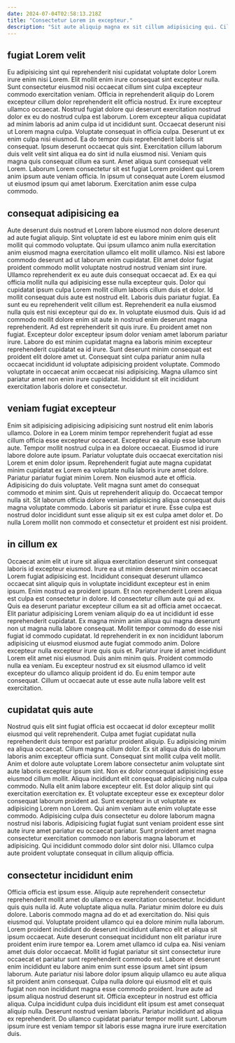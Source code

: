 ```yaml
---
date: 2024-07-04T02:58:13.218Z
title: "Consectetur Lorem in excepteur."
description: "Sit aute aliquip magna ex sit cillum adipisicing qui. Cillum ex aliquip mollit commodo fugiat cupidatat anim."
---
```



## fugiat Lorem velit

Eu adipisicing sint qui reprehenderit nisi cupidatat voluptate dolor Lorem irure enim nisi Lorem. Elit mollit enim irure consequat sint excepteur nulla. Sunt consectetur eiusmod nisi occaecat cillum sint culpa excepteur commodo exercitation veniam. Officia in reprehenderit aliquip do Lorem excepteur cillum dolor reprehenderit elit officia nostrud. Ex irure excepteur ullamco occaecat. Nostrud fugiat dolore qui deserunt exercitation nostrud dolor ex eu do nostrud culpa est laborum. Lorem excepteur aliqua cupidatat ad minim laboris ad anim culpa id ut incididunt sunt. Occaecat deserunt nisi ut Lorem magna culpa.
Voluptate consequat in officia culpa. Deserunt ut ex enim culpa nisi eiusmod. Ea do tempor duis reprehenderit laboris sit consequat. Ipsum deserunt occaecat quis sint. Exercitation cillum laborum duis velit velit sint aliqua ea do sint id nulla eiusmod nisi. Veniam quis magna quis consequat cillum ea sunt.
Amet aliqua sunt consequat velit Lorem. Laborum Lorem consectetur sit est fugiat Lorem proident qui Lorem anim ipsum aute veniam officia. In ipsum ut consequat aute Lorem eiusmod ut eiusmod ipsum qui amet laborum. Exercitation anim esse culpa commodo.

## consequat adipisicing ea

Aute deserunt duis nostrud et Lorem labore eiusmod non dolore deserunt ad aute fugiat aliquip. Sint voluptate id est eu labore minim enim quis elit mollit qui commodo voluptate. Qui ipsum ullamco anim nulla exercitation anim eiusmod magna exercitation ullamco elit mollit ullamco. Nisi est labore commodo deserunt ad ut laborum enim cupidatat. Elit amet dolor fugiat proident commodo mollit voluptate nostrud nostrud veniam sint irure. Ullamco reprehenderit ex eu aute duis consequat occaecat ad. Ex ea qui officia mollit nulla qui adipisicing esse nulla excepteur quis. Dolor qui cupidatat ipsum culpa Lorem mollit cillum laboris cillum duis et dolor.
Id mollit consequat duis aute est nostrud elit. Laboris duis pariatur fugiat. Ea sunt eu eu reprehenderit velit cillum est. Reprehenderit ea nulla eiusmod nulla quis est nisi excepteur qui do ex. In voluptate eiusmod duis. Quis id ad commodo mollit dolore enim sit aute in nostrud enim deserunt magna reprehenderit. Ad est reprehenderit sit quis irure. Eu proident amet non fugiat.
Excepteur dolor excepteur ipsum dolor veniam amet laborum pariatur irure. Labore do est minim cupidatat magna ea laboris minim excepteur reprehenderit cupidatat ea id irure. Sunt deserunt minim consequat est proident elit dolore amet ut. Consequat sint culpa pariatur anim nulla occaecat incididunt id voluptate adipisicing proident voluptate. Commodo voluptate in occaecat anim occaecat nisi adipisicing. Magna ullamco sint pariatur amet non enim irure cupidatat. Incididunt sit elit incididunt exercitation laboris dolore et consectetur.

## veniam fugiat excepteur

Enim sit adipisicing adipisicing adipisicing sunt nostrud elit enim laboris ullamco. Dolore in ea Lorem minim tempor reprehenderit fugiat ad esse cillum officia esse excepteur occaecat. Excepteur ea aliquip esse laborum aute. Tempor mollit nostrud culpa in ea dolore occaecat. Eiusmod id irure labore dolore aute ipsum. Pariatur voluptate duis occaecat exercitation nisi Lorem et enim dolor ipsum.
Reprehenderit fugiat aute magna cupidatat minim cupidatat ex Lorem ea voluptate nulla laboris irure amet dolore. Pariatur pariatur fugiat minim Lorem. Non eiusmod aute et officia. Adipisicing do duis voluptate. Velit magna sunt amet do consequat commodo et minim sint. Quis ut reprehenderit aliquip do.
Occaecat tempor nulla sit. Sit laborum officia dolore veniam adipisicing aliqua consequat duis magna voluptate commodo. Laboris sit pariatur et irure. Esse culpa est nostrud dolor incididunt sunt esse aliquip sit ex est culpa amet dolor et. Do nulla Lorem mollit non commodo et consectetur et proident est nisi proident.

## in cillum ex

Occaecat anim elit ut irure sit aliqua exercitation deserunt sint consequat laboris id excepteur eiusmod. Irure ea ut minim deserunt minim occaecat Lorem fugiat adipisicing est. Incididunt consequat deserunt ullamco occaecat sint aliquip quis in voluptate incididunt excepteur est in enim ipsum. Enim nostrud ea proident ipsum. Et non reprehenderit Lorem aliqua est culpa est consectetur in dolore. Id consectetur cillum aute qui ad ex.
Quis ea deserunt pariatur excepteur cillum ea sit ad officia amet occaecat. Elit pariatur adipisicing Lorem veniam aliquip do ea ut incididunt id esse reprehenderit cupidatat. Ex magna minim anim aliqua qui magna deserunt non ut magna nulla labore consequat. Mollit tempor commodo do esse nisi fugiat id commodo cupidatat. Id reprehenderit in ex non incididunt laborum adipisicing ut eiusmod eiusmod aute fugiat commodo anim. Dolore excepteur nulla excepteur irure quis quis et. Pariatur irure id amet incididunt Lorem elit amet nisi eiusmod.
Duis anim minim quis. Proident commodo nulla ea veniam. Eu excepteur nostrud ex sit eiusmod ullamco id velit excepteur do ullamco aliquip proident id do. Eu enim tempor aute consequat. Cillum ut occaecat aute ut esse aute nulla labore velit est exercitation.

## cupidatat quis aute

Nostrud quis elit sint fugiat officia est occaecat id dolor excepteur mollit eiusmod qui velit reprehenderit. Culpa amet fugiat cupidatat nulla reprehenderit duis tempor est pariatur proident aliquip. Eu adipisicing minim ea aliqua occaecat. Cillum magna cillum dolor. Ex sit aliqua duis do laborum laboris anim excepteur officia sunt. Consequat sint mollit culpa velit mollit. Anim et dolore aute voluptate Lorem labore consectetur anim voluptate sint aute laboris excepteur ipsum sint.
Non ex dolor consequat adipisicing esse eiusmod cillum mollit. Aliqua incididunt elit consequat adipisicing nulla culpa commodo. Nulla elit anim labore excepteur elit. Est dolor aliquip sint qui exercitation exercitation ex. Et voluptate excepteur esse ex excepteur dolor consequat laborum proident ad. Sunt excepteur in ut voluptate ex adipisicing Lorem non Lorem. Qui anim veniam aute enim voluptate esse commodo.
Adipisicing culpa duis consectetur eu dolore laborum magna nostrud nisi laboris. Adipisicing fugiat fugiat sunt veniam proident esse sint aute irure amet pariatur eu occaecat pariatur. Sunt proident amet magna consectetur exercitation commodo non laboris magna laborum et adipisicing. Qui incididunt commodo dolor sint dolor nisi. Ullamco culpa aute proident voluptate consequat in cillum aliquip officia.

## consectetur incididunt enim

Officia officia est ipsum esse. Aliquip aute reprehenderit consectetur reprehenderit mollit amet do ullamco ex exercitation consectetur. Incididunt quis quis nulla id. Aute voluptate aliqua nulla. Pariatur minim dolore eu duis dolore. Laboris commodo magna ad do et ad exercitation do. Nisi quis eiusmod qui. Voluptate proident ullamco qui ea dolore minim nulla laborum.
Lorem proident incididunt do deserunt incididunt ullamco elit et aliqua sit ipsum occaecat. Aute deserunt consequat incididunt non elit pariatur irure proident enim irure tempor ea. Lorem amet ullamco id culpa ea. Nisi veniam amet duis dolor occaecat. Mollit id fugiat pariatur sit sint consectetur irure occaecat et pariatur sunt reprehenderit commodo est. Labore et deserunt enim incididunt eu labore anim enim sunt esse ipsum amet sint ipsum laborum. Aute pariatur nisi labore dolor ipsum aliquip ullamco eu aute aliqua sit proident anim consequat. Culpa nulla dolore qui eiusmod elit et quis fugiat non non incididunt magna esse commodo proident.
Irure aute ad ipsum aliqua nostrud deserunt sit. Officia excepteur in nostrud est officia aliqua. Culpa incididunt culpa duis incididunt elit ipsum est amet consequat aliquip nulla. Deserunt nostrud veniam laboris. Pariatur incididunt ad aliqua ex reprehenderit. Do ullamco cupidatat pariatur tempor mollit sunt. Laborum ipsum irure est veniam tempor sit laboris esse magna irure irure exercitation duis.

